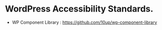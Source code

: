 # WordPress Accessibility Standards.

- WP Component Library : https://github.com/10up/wp-component-library
